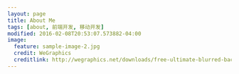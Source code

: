 ```yaml
---
layout: page
title: About Me
tags: [about, 前端开发, 移动开发]
modified: 2016-02-08T20:53:07.573882-04:00
image:
  feature: sample-image-2.jpg
  credit: WeGraphics
  creditlink: http://wegraphics.net/downloads/free-ultimate-blurred-background-pack/
---
```




<!-- <a markdown="0" href="{{ site.url }}/theme-setup" class="btn">Install Minimal Mistakes Theme</a> -->
